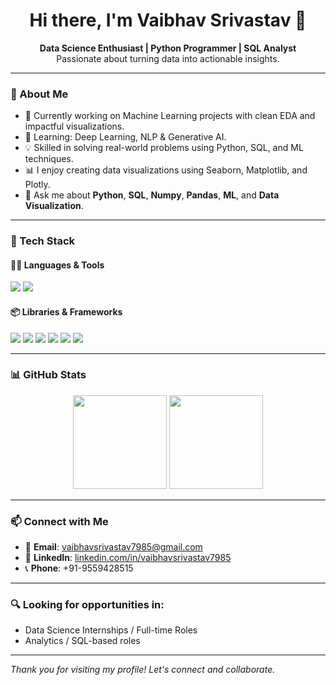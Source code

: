 <h1 align="center">Hi there, I'm Vaibhav Srivastav 👋</h1>

<p align="center">
  <strong>Data Science Enthusiast | Python Programmer | SQL Analyst</strong><br>
  Passionate about turning data into actionable insights.
</p>

---

### 🧠 About Me
- 🔭 Currently working on Machine Learning projects with clean EDA and impactful visualizations.
- 🌱 Learning: Deep Learning, NLP & Generative AI.
- 💡 Skilled in solving real-world problems using Python, SQL, and ML techniques.
- 📊 I enjoy creating data visualizations using Seaborn, Matplotlib, and Plotly.
- 💬 Ask me about **Python**, **SQL**, **Numpy**, **Pandas**, **ML**, and **Data Visualization**.

---

### 🚀 Tech Stack

#### 🧑‍💻 Languages & Tools

<p align="left">
  <img src="https://img.shields.io/badge/Python-3776AB?style=for-the-badge&logo=python&logoColor=white" />
  <img src="https://img.shields.io/badge/SQL-4479A1?style=for-the-badge&logo=postgresql&logoColor=white" />
</p>

#### 📦 Libraries & Frameworks

<p align="left">
  <img src="https://img.shields.io/badge/Numpy-013243?style=for-the-badge&logo=numpy&logoColor=white" />
  <img src="https://img.shields.io/badge/Pandas-150458?style=for-the-badge&logo=pandas&logoColor=white" />
  <img src="https://img.shields.io/badge/Matplotlib-ffb500?style=for-the-badge&logo=matplotlib&logoColor=black" />
  <img src="https://img.shields.io/badge/Seaborn-2C2D72?style=for-the-badge&logo=python&logoColor=white" />
  <img src="https://img.shields.io/badge/Plotly-3F4F75?style=for-the-badge&logo=plotly&logoColor=white" />
  <img src="https://img.shields.io/badge/Scikit--Learn-F7931E?style=for-the-badge&logo=scikit-learn&logoColor=white" />
</p>

---

### 📊 GitHub Stats

<p align="center">
  <img src="https://github-readme-stats.vercel.app/api?username=vaibhavsri7985&show_icons=true&theme=default" height="150" />
  <img src="https://github-readme-stats.vercel.app/api/top-langs/?username=vaibhavsri7985&layout=compact&theme=default" height="150"/>
</p>

---

### 📫 Connect with Me

- 📧 **Email**: [vaibhavsrivastav7985@gmail.com](pragatitri980@gmail.com)  
- 🔗 **LinkedIn**: [linkedin.com/in/vaibhavsrivastav7985](https://www.linkedin.com/in/pragati-tripathi-499357330/)  
- 📞 **Phone**: +91-9559428515

---

### 🔍 Looking for opportunities in:
- Data Science Internships / Full-time Roles  
- Analytics / SQL-based roles

---

_Thank you for visiting my profile! Let's connect and collaborate._
